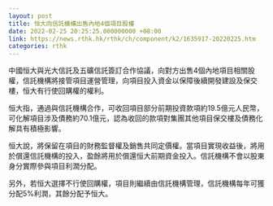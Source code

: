 ```yaml
---
layout: post
title: 恒大向信託機構出售內地4個項目股權
date: 2022-02-25 20:25:25.000000000 +08:00
link: https://news.rthk.hk/rthk/ch/component/k2/1635917-20220225.htm
categories: rthk
---
```


中國恒大與光大信託及五礦信託簽訂合作協議，向對方出售4個內地項目相關股權，信託機構將接管項目運營管理，向項目投入資金以保障後續開發建設及保交樓，恒大有行使回購權的權利。

恒大指，通過與信託機構合作，可收回項目部分前期投資款項約19.5億元人民幣，可化解項目涉及債務約70.1億元，認為收回的款項對集團其他項目保交樓及債務化解具有積極影響。

恒大說，將保留在項目的財務監督權及銷售共同定價權。當項目實現收益後，將用於償還信託機構的投入，盈餘將用於償還恒大前期資金投入。信託機構不會以股東身分實際參與項目利潤分配。

另外，若恒大選擇不行使回購權，項目則繼續由信託機構管理，信託機構每年可獲分配5%利潤，其餘分配予恒大。
